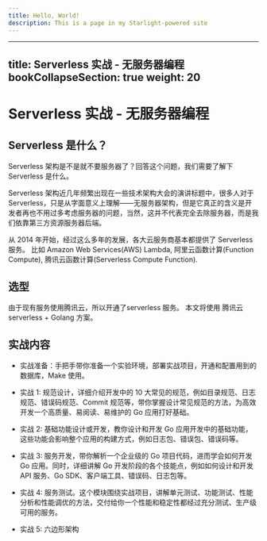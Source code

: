 ```yaml
---
title: Hello, World!
description: This is a page in my Starlight-powered site
---
```


---

title: Serverless 实战 - 无服务器编程
bookCollapseSection: true
weight: 20
---

# Serverless 实战 - 无服务器编程

## Serverless 是什么？

Serverless 架构是不是就不要服务器了？回答这个问题，我们需要了解下 Serverless 是什么。

Serverless 架构近几年频繁出现在一些技术架构大会的演讲标题中，很多人对于 Serverless，只是从字面意义上理解——无服务器架构，但是它真正的含义是开发者再也不用过多考虑服务器的问题，当然，这并不代表完全去除服务器，而是我们依靠第三方资源服务器后端。

从 2014 年开始，经过这么多年的发展，各大云服务商基本都提供了 Serverless 服务。 比如 Amazon Web Services(AWS) Lambda,  阿里云函数计算(Function Compute),  腾讯云函数计算(Serverless Compute Function).

## 选型

由于现有服务使用腾讯云，所以开通了serverless 服务。  本文将使用 腾讯云 serverless  + Golang 方案。

## 实战内容

- 实战准备：手把手带你准备一个实验环境，部署实战项目，开通和配置用到的数据库，Make 使用。

- 实战 1: 规范设计，详细介绍开发中的 10 大常见的规范，例如目录规范、日志规范、错误码规范、Commit 规范等，带你掌握设计常见规范的方法，为高效开发一个高质量、易阅读、易维护的 Go 应用打好基础。

- 实战 2: 基础功能设计或开发，教你设计和开发 Go 应用开发中的基础功能，这些功能会影响整个应用的构建方式，例如日志包、错误包、错误码等。

- 实战 3: 服务开发，带你解析一个企业级的 Go 项目代码，进而学会如何开发 Go 应用。同时，详细讲解 Go 开发阶段的各个技能点，例如如何设计和开发 API 服务、Go SDK、客户端工具、错误码、日志包等。

- 实战 4: 服务测试。这个模块围绕实战项目，讲解单元测试、功能测试、性能分析和性能调优的方法，交付给你一个性能和稳定性都经过充分测试、生产级可用的服务。

- 实战 5: 六边形架构
